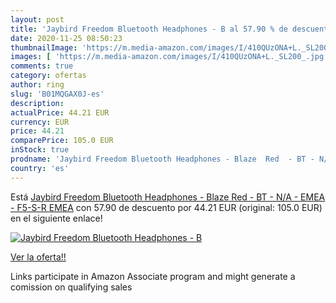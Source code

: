 ```yaml
---
layout: post
title: 'Jaybird Freedom Bluetooth Headphones - B al 57.90 % de descuento'
date: 2020-11-25 08:50:23
thumbnailImage: 'https://m.media-amazon.com/images/I/410QUzONA+L._SL200_.jpg'
images: [ 'https://m.media-amazon.com/images/I/410QUzONA+L._SL200_.jpg' ]
comments: true
category: ofertas
author: ring
slug: 'B01MQGAX0J-es'
description:
actualPrice: 44.21 EUR
currency: EUR
price: 44.21
comparePrice: 105.0 EUR
inStock: true
prodname: 'Jaybird Freedom Bluetooth Headphones - Blaze  Red  - BT - N/A - EMEA - F5-S-R EMEA'
country: 'es'
---
```


Está [Jaybird Freedom Bluetooth Headphones - Blaze  Red  - BT - N/A - EMEA - F5-S-R EMEA](https://www.amazon.es/dp/B01MQGAX0J/?tag=tolees-21) con 57.90 de descuento por 44.21 EUR (original: 105.0 EUR) en el siguiente enlace!

[![Jaybird Freedom Bluetooth Headphones - B](https://m.media-amazon.com/images/I/410QUzONA+L._SL200_.jpg)](https://www.amazon.es/dp/B01MQGAX0J/?tag=tolees-21)

[Ver la oferta!!](https://www.amazon.es/dp/B01MQGAX0J/?tag=tolees-21)

Links participate in Amazon Associate program and might generate a comission on qualifying sales



